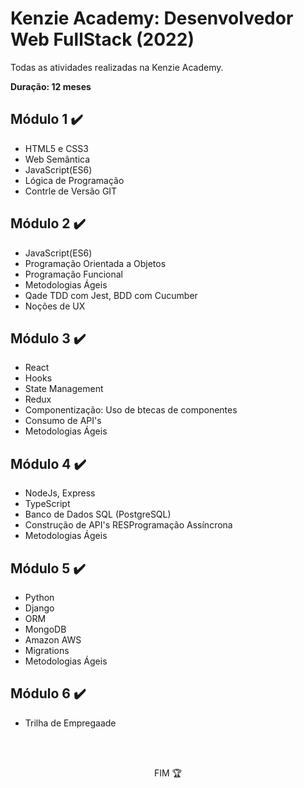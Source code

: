 # Kenzie Academy: Desenvolvedor Web FullStack (2022)

Todas as atividades realizadas na Kenzie Academy.

**Duração: 12 meses**

<h2>Módulo 1 ✔️</h2>

- HTML5 e CSS3
- Web Semântica
- JavaScript(ES6)
- Lógica de Programação
- Contrle de Versão GIT

<h2>Módulo 2 ✔️</h2>

- JavaScript(ES6)
- Programação Orientada a Objetos
- Programação Funcional
- Metodologias Ágeis
- Qade TDD com Jest, BDD com Cucumber
- Noções de UX

<h2>Módulo 3 ✔️</h2>

- React
- Hooks
- State Management
- Redux
- Componentização: Uso de btecas de componentes
- Consumo de API's
- Metodologias Ágeis

<h2>Módulo 4 ✔️</h2>

- NodeJs, Express
- TypeScript
- Banco de Dados SQL (PostgreSQL)
- Construção de API's RESProgramação Assíncrona
- Metodologias Ágeis

<h2>Módulo 5 ✔️</h2>

- Python
- Django
- ORM
- MongoDB
- Amazon AWS
- Migrations
- Metodologias Ágeis

<h2>Módulo 6 ✔️</h2>

- Trilha de Empregaade

<br><br>

<p align="center">FIM 🏆</p>
